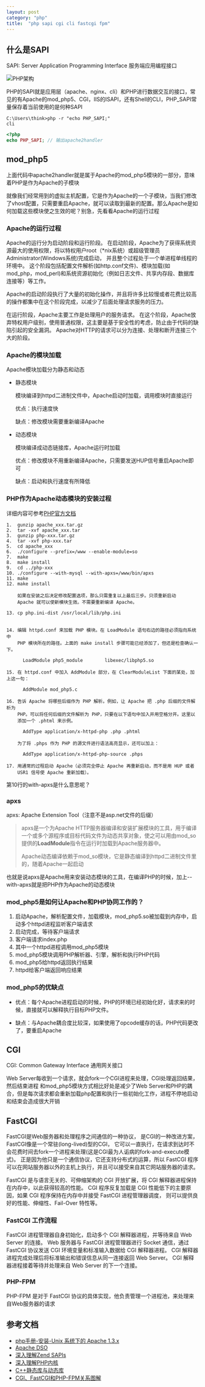 ```yaml
---
layout: post
category: "php"
title:  "php sapi cgi cli fastcgi fpm"
---
```


## 什么是SAPI

SAPI: Server Application Programming Interface 服务端应用编程接口

![PHP架构](/images/php-arch.jpg)

PHP的SAPI就是应用层（apache、nginx、cli）和PHP进行数据交互的接口，常见的有Apache的mod_php5、CGI，IIS的ISAPI，还有Shell的CLI，PHP_SAPI常量保存着当前使用的是何种SAPI

```shell
C:\Users\think>php -r "echo PHP_SAPI;"
cli
```

```php
<?php
echo PHP_SAPI; // 输出apache2handler
```

## mod_php5
上面代码中apache2handler就是属于Apache的mod_php5模块的一部分，意味着PHP是作为Apache的子模块

就像我们经常用到的虚拟主机配置，它是作为Apache的一个子模块，当我们修改了vhost配置，只需要重启Apache，就可以读取到最新的配置。那么Apache是如何加载这些模块使之生效的呢？别急，先看看Apache的运行过程

### Apache的运行过程

Apache的运行分为启动阶段和运行阶段。 在启动阶段，Apache为了获得系统资源最大的使用权限，将以特权用户root（*nix系统）或超级管理员Administrator(Windows系统)完成启动， 并且整个过程处于一个单进程单线程的环境中。 这个阶段包括配置文件解析(如http.conf文件)、模块加载(如mod_php，mod_perl)和系统资源初始化（例如日志文件、共享内存段、数据库连接等）等工作。

Apache的启动阶段执行了大量的初始化操作，并且将许多比较慢或者花费比较高的操作都集中在这个阶段完成，以减少了后面处理请求服务的压力。

在运行阶段，Apache主要工作是处理用户的服务请求。 在这个阶段，Apache放弃特权用户级别，使用普通权限，这主要是基于安全性的考虑，防止由于代码的缺陷引起的安全漏洞。 Apache对HTTP的请求可以分为连接、处理和断开连接三个大的阶段。

### Apache的模块加载

Apache模块加载分为静态和动态

- 静态模块

	模块编译到httpd二进制文件中，Apache启动时加载，调用模块时直接运行
	
	优点：执行速度快

	缺点：修改模块需要重新编译Apache

- 动态模块

	模块编译成动态链接库，Apache运行时加载
	
	优点：修改模块不用重新编译Apache，只需要发送HUP信号重启Apache即可

	缺点：启动和执行速度有所降低

### PHP作为Apache动态模块的安装过程

详细内容可参考[PHP官方文档](http://php.net/manual/zh/install.unix.apache.php)

```shell
1.  gunzip apache_xxx.tar.gz
2.  tar -xvf apache_xxx.tar
3.  gunzip php-xxx.tar.gz
4.  tar -xvf php-xxx.tar
5.  cd apache_xxx
6.  ./configure --prefix=/www --enable-module=so
7.  make
8.  make install
9.  cd ../php-xxx
10. ./configure --with-mysql --with-apxs=/www/bin/apxs
11. make
12. make install

    如果在安装之后决定修改配置选项，那么只需重复以上最后三步。只须重新启动
    Apache 就可以使新模块生效。不需要重新编译 Apache。

13. cp php.ini-dist /usr/local/lib/php.ini


14. 编辑 httpd.conf 来加载 PHP 模块。在 LoadModule 语句右边的路径必须指向系统中
    PHP 模块所在的路径。上面的 make install 步骤可能已经添加了，但还是检查确认一下。

      LoadModule php5_module        libexec/libphp5.so

15. 在 httpd.conf 中加入 AddModule 部分，在 ClearModuleList 下面的某处，加上这一句：

      AddModule mod_php5.c

16. 告诉 Apache 将哪些后缀作为 PHP 解析。例如，让 Apache 把 .php 后缀的文件解析为
    PHP。可以将任何后缀的文件解析为 PHP，只要在以下语句中加入并用空格分开。这里以
    添加一个 .phtml 来示例。

      AddType application/x-httpd-php .php .phtml

    为了将 .phps 作为 PHP 的源文件进行语法高亮显示，还可以加上：

      AddType application/x-httpd-php-source .phps

17. 用通常的过程启动 Apache（必须完全停止 Apache 再重新启动，而不是用 HUP 或者
    USR1 信号使 Apache 重新加载）。
```

第10行的with-apxs是什么意思呢？

### apxs
apxs: Apache Extension Tool（注意不是asp.net文件的后缀）
> apxs是一个为Apache HTTP服务器编译和安装扩展模块的工具，用于编译一个或多个源程序或目标代码文件为动态共享对象，使之可以用由mod_so提供的**LoadModule**指令在运行时加载到Apache服务器中。
> 
> Apache动态编译依赖于mod_so模块，它是静态编译到httpd二进制文件里的，随着Apache一起启动

也就是说apxs是Apache用来安装动态模块的工具，在编译PHP的时候，加上--with-apxs就是把PHP作为Apache的动态模块

### mod_php5是如何让Apache和PHP协同工作的？

1. 启动Apache，解析配置文件，加载模块，mod_php5.so被加载到内存中，启动多个httpd进程监听客户端请求
1. 启动完成，等待客户端请求
1. 客户端请求index.php
1. 其中一个httpd进程调用mod_php5模块
1. mod_php5模块调用PHP解析器、引擎，解析和执行PHP代码
1. mod_php5给httpd返回执行结果
1. httpd给客户端返回响应结果

### mod_php5的优缺点
- 优点：每个Apache进程启动的时候，PHP的环境已经初始化好，请求来的时候，直接就可以解释执行目标PHP文件。

- 缺点：与Apache耦合度比较深，如果使用了opcode缓存的话，PHP代码更改了，要重启Apache

## CGI
CGI: Common Gateway Interface 通用网关接口

Web Server每收到一个请求，就会fork一个CGI进程来处理，CGI处理返回结果，然后结束进程
和mod_php5模块方式相比好处是减少了Web Server和PHP的耦合，但是每次请求都会重新加载php配置和执行一些初始化工作，进程不停地启动和结束会造成很大开销

## FastCGI

FastCGI是Web服务器和处理程序之间通信的一种协议， 是CGI的一种改进方案，FastCGI像是一个常驻(long-lived)型的CGI， 它可以一直执行，在请求到达时不会花费时间去fork一个进程来处理(这是CGI最为人诟病的fork-and-execute模式)。 正是因为他只是一个通信协议，它还支持分布式的运算，所以 FastCGI 程序可以在网站服务器以外的主机上执行，并且可以接受来自其它网站服务器的请求。

FastCGI 是与语言无关的、可伸缩架构的 CGI 开放扩展，将 CGI 解释器进程保持在内存中，以此获得较高的性能。 CGI 程序反复加载是 CGI 性能低下的主要原因，如果 CGI 程序保持在内存中并接受 FastCGI 进程管理器调度， 则可以提供良好的性能、伸缩性、Fail-Over 特性等。

### FastCGI 工作流程

FastCGI 进程管理器自身初始化，启动多个 CGI 解释器进程，并等待来自 Web Server 的连接。
Web 服务器与 FastCGI 进程管理器进行 Socket 通信，通过 FastCGI 协议发送 CGI 环境变量和标准输入数据给 CGI 解释器进程。
CGI 解释器进程完成处理后将标准输出和错误信息从同一连接返回 Web Server。
CGI 解释器进程接着等待并处理来自 Web Server 的下一个连接。

### PHP-FPM

PHP-FPM 是对于 FastCGI 协议的具体实现，他负责管理一个进程池，来处理来自Web服务器的请求

## 参考文档
- [php手册-安装-Unix 系统下的 Apache 1.3.x](http://php.net/manual/zh/install.unix.apache.php)
- [Apache DSO](http://httpd.apache.org/docs/2.4/zh-cn/dso.html)
- [深入理解Zend SAPIs](http://www.laruence.com/2008/08/12/180.html)
- [深入理解PHP内核](http://www.php-internals.com/book/?p=chapt02/02-02-00-overview)
- [C++静态库与动态库](http://www.cnblogs.com/skynet/p/3372855.html)
- [CGI、FastCGI和PHP-FPM关系图解](https://www.awaimai.com/371.html)
